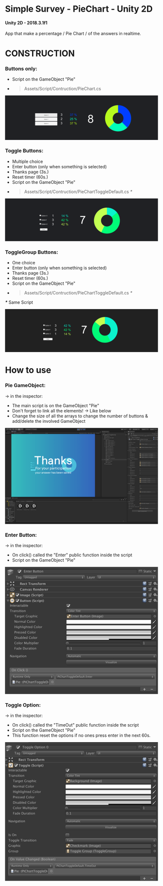 # Simple Survey - PieChart - Unity 2D


#### Unity 2D - 2018.3.1f1
App that make a percentage / Pie Chart / of the answers in realtime.


# CONSTRUCTION
### Buttons only:
- Script on the GameObject "Pie"
- > Assets/Script/Contruction/PieChart.cs

![Screenshot](Screenshot/ConstructionScene/Buttons.png)


### Toggle Buttons:
- Multiple choice
- Enter button (only when something is selected)
- Thanks page (3s.)
- Reset timer (60s.)
- Script on the GameObject "Pie"
- > Assets/Script/Contruction/PieChartToggleDefault.cs _*_

![Screenshot](Screenshot/ConstructionScene/Toggle.png)


### ToggleGroup Buttons:
- One choice
- Enter button (only when something is selected)
- Thanks page (3s.)
- Reset timer (60s.)
- Script on the GameObject "Pie"
- > Assets/Script/Contruction/PieChartToggleDefault.cs _*_

**_*_**
Same Script 

![Screenshot](Screenshot/ConstructionScene/ToggleGroup.png)

# How to use

### Pie GameObject:

-> in the inspector:
- The main script is on the GameObject "Pie" 
- Don't forget to link all the elements! -> Like below 
- Change the size of all the arrays to change the number of buttons & add/delete the involved GameObject  

![Screenshot](Screenshot/GameObjectPie.png)

### Enter Button:

-> in the inspector:
- On click() called the "Enter" public function inside the script
- Script on the GameObject "Pie"

![Screenshot](Screenshot/EnterButton.png)

### Toggle Option:

-> in the inspector:
- On click() called the "TimeOut" public function inside the script
- Script on the GameObject "Pie"
- This function reset the options if no ones press enter in the next 60s.

![Screenshot](Screenshot/ToggleOption.png)